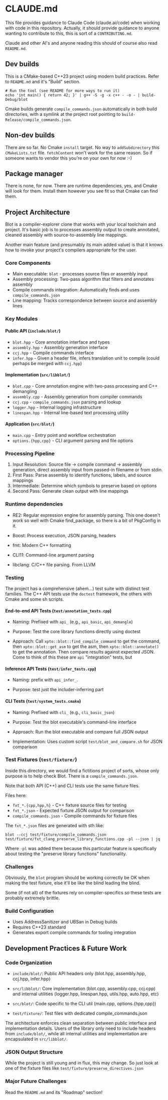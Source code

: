 # CLAUDE.md

This file provides guidance to Claude Code (claude.ai/code) when
working with code in this repository.  Actually, it should provide
guidance to anyone wanting to contribute to this, this is sort of a
`CONTRIBUTING.md`.

Claude and other AI's and anyone reading this should of course also
read `README.md`.

## Dev builds

This is a CMake-based C++23 project using modern build practices.
Refer to `README.md` and it's "Build" section.

```
# Run the tool (see README for more ways to run it)
echo 'int main() { return 42; }' | g++ -S -g -x c++ - -o - | build-Debug/blot
```

Cmake builds generate `compile_commands.json` automatically in both
build directories, with a symlink at the project root pointing to
`build-Release/compile_commands.json`.

## Non-dev builds

There are so far.  No Cmake `install` target.  No way to
`addSubdirectory` this `CMakeLists.txt` file.  `fetchContent` won't
work for the same reason.  So if someone wants to vendor this you're
on your own for now :-)

## Package manager

There is none, for now.  There are runtime dependencies, yes, and
Cmake will look for them.  Install them however you see fit so that
Cmake can find them.

## Project Architecture

Blot is a compiler-explorer clone that works with your local toolchain
and project. It's basic job is to processes assembly output to create
annotated, cleaned assembly with source-to-assembly line mappings.

Another main feature (and presumably its main added value) is that it
knows how to invoke your project's compilers appropriate for the user.

### Core Components

- Main executable: `blot` - processes source files or assembly input
- Assembly processing: Two-pass algorithm that filters and annotates assembly
- Compile commands integration: Automatically finds and uses `compile_commands.json`
- Line mapping: Tracks correspondence between source and assembly lines

### Key Modules

#### Public API (`include/blot/`)
- `blot.hpp` - Core annotation interface and types
- `assembly.hpp` - Assembly generation interface
- `ccj.hpp` - Compile commands interface
- `infer.hpp` - Given a header file, infers translation unit to
  compile (could perhaps be merged with `ccj.hpp`)

#### Implementation (`src/libblot/`)
- `blot.cpp` - Core annotation engine with two-pass processing and C++ demangling
- `assembly.cpp` - Assembly generation from compiler commands
- `ccj.cpp` - `compile_commands.json` parsing and lookup
- `logger.hpp` - Internal logging infrastructure
- `linespan.hpp` - Internal line-based text processing utility

#### Application (`src/blot/`)
- `main.cpp` - Entry point and workflow orchestration
- `options.{hpp,cpp}` - CLI argument parsing and file options

### Processing Pipeline

1. Input Resolution: Source file → compile command → assembly
   generation, direct assembly input from passed-in filename or from
   stdin.
2. First Pass: Parse assembly to identify functions, labels, and
   source mappings
3. Intermediate: Determine which symbols to preserve based on
   options
4. Second Pass: Generate clean output with line mappings

### Runtime dependencies

- RE2: Regular expression engine for assembly parsing.  This one
  doesn't work so well with Cmake find_package, so there is a bit of
  PkgConfig in it.

- Boost: Process execution, JSON parsing, headers

- fmt: Modern C++ formatting

- CLI11: Command-line argument parsing

- libclang: C/C++ file parsing.  From LLVM

### Testing

The project has a comprehensive (ahem...) test suite with distinct
test families.  The C++ API tests use the `doctest` framework, the
others with Cmake and some sh scripts.

#### End-to-end API Tests (`test/annotation_tests.cpp`)

- Naming: Prefixed with `api_` (e.g., `api_basic`, `api_demangle`)

- Purpose: Test the core library functions directly using doctest

- Approach: Call `xpto::blot::find_compile_command` to get the
  command, then `xpto::blot::get_asm` to get the asm, then
  `xpto::blot::annotate()` to get the annotation.  Then compare
  results against expected JSON.  Come to think of this these are
  `api` "integration" tests, but

#### Inference API Tests (`test/infer_tests.cpp`)

- Naming: prefix with `api_infer_`.

- Purpose: test just the includer-inferring part

#### CLI Tests (`test/system_tests.cmake`)

- Naming: Prefixed with `cli_` (e.g., `cli_basic_json`)

- Purpose: Test the blot executable's command-line interface

- Approach: Run the blot executable and compare full JSON output

- Implementation: Uses custom script `test/blot_and_compare.sh` for
  JSON comparison

### Test Fixtures (`test/fixture/`)

Inside this directory, we would find a fictitions project of sorts,
whose only purpose is to help check Blot.  There is a
`compile_commands.json`.

Note that both API (C++) and CLI tests use the same fixture files.

Files here:
- `fxt_*.{cpp,hpp,h}` - C++ fixture source files for testing 
- `fxt_*.json` - Expected fixture JSON output for comparison
- `compile_commands.json` - Compile commands for fixture files

The `fxt_*.json` files are generated with sth like:

```blot --ccj test/fixture/compile_commands.json test/fixture/fxt_clang_preserve_library_functions.cpp -pl --json | jq``` 

Where `-pl` was added there because this particular feature is
specifically about testing the "preserve library functions"
functionality.  

### Challenges

Obviously, the `blot` program should be working correctly be OK when
making the test fixture, else it'll be like the blind leading the
blind.

Some (if not all) of the fixtures rely on compiler-specifics so these
tests are probably extremely brittle.

### Build Configuration

- Uses AddressSanitizer and UBSan in Debug builds
- Requires C++23 standard
- Generates export compile commands for tooling integration

## Development Practices & Future Work

### Code Organization

- `include/blot/`: Public API headers only (blot.hpp,
  assembly.hpp, ccj.hpp, infer.hpp)

- `src/libblot/`: Core implementation (blot.cpp, assembly.cpp,
  ccj.cpp) and internal utilities (logger.hpp, linespan.hpp,
  utils.hpp, auto.hpp, etc)

- `src/blot/`: Code specific to the CLI util (main.cpp,
  options.{hpp,cpp})

- `test/fixture/`: Test files with dedicated compile_commands.json

The architecture enforces clean separation between public interface
and implementation details. Users of the library only need to include
headers from `include/blot/`, while all internal utilities and
implementation are encapsulated in `src/libblot/`.

### JSON Output Structure

While the project is still young and in flux, this may change.  So
just look at one of the fixture files like
`test/fixture/preserve_directives.json`

### Major Future Challenges

Read the `README.md` and its "Roadmap" section!
